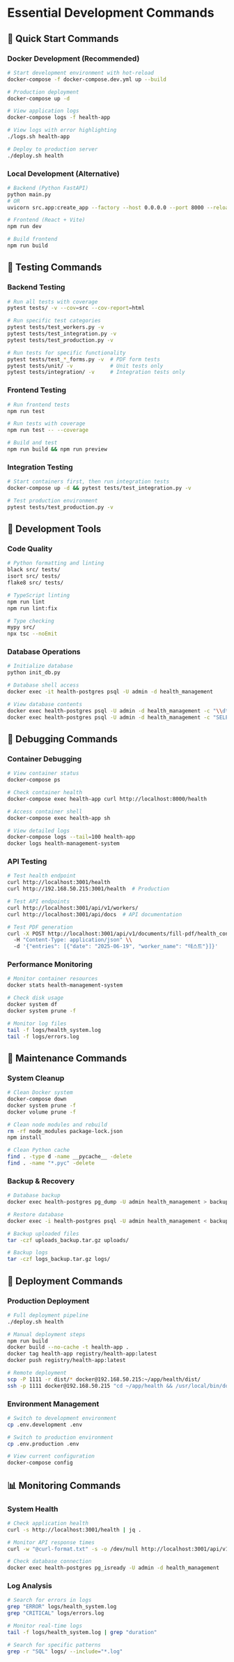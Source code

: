 # Essential Development Commands

## 🚀 Quick Start Commands

### **Docker Development (Recommended)**
```bash
# Start development environment with hot-reload
docker-compose -f docker-compose.dev.yml up --build

# Production deployment
docker-compose up -d

# View application logs
docker-compose logs -f health-app

# View logs with error highlighting  
./logs.sh health-app

# Deploy to production server
./deploy.sh health
```

### **Local Development (Alternative)**
```bash
# Backend (Python FastAPI)
python main.py
# OR
uvicorn src.app:create_app --factory --host 0.0.0.0 --port 8000 --reload

# Frontend (React + Vite)
npm run dev

# Build frontend
npm run build
```

## 🧪 Testing Commands

### **Backend Testing**
```bash
# Run all tests with coverage
pytest tests/ -v --cov=src --cov-report=html

# Run specific test categories
pytest tests/test_workers.py -v
pytest tests/test_integration.py -v  
pytest tests/test_production.py -v

# Run tests for specific functionality
pytest tests/test_*_forms.py -v  # PDF form tests
pytest tests/unit/ -v            # Unit tests only
pytest tests/integration/ -v     # Integration tests only
```

### **Frontend Testing**
```bash
# Run frontend tests
npm run test

# Run tests with coverage
npm run test -- --coverage

# Build and test
npm run build && npm run preview
```

### **Integration Testing**
```bash
# Start containers first, then run integration tests
docker-compose up -d && pytest tests/test_integration.py -v

# Test production environment
pytest tests/test_production.py -v
```

## 🔧 Development Tools

### **Code Quality**
```bash
# Python formatting and linting
black src/ tests/
isort src/ tests/
flake8 src/ tests/

# TypeScript linting  
npm run lint
npm run lint:fix

# Type checking
mypy src/
npx tsc --noEmit
```

### **Database Operations**
```bash
# Initialize database
python init_db.py

# Database shell access
docker exec -it health-postgres psql -U admin -d health_management

# View database contents
docker exec health-postgres psql -U admin -d health_management -c "\\dt"
docker exec health-postgres psql -U admin -d health_management -c "SELECT COUNT(*) FROM workers;"
```

## 🐛 Debugging Commands

### **Container Debugging**
```bash
# View container status
docker-compose ps

# Check container health
docker-compose exec health-app curl http://localhost:8000/health

# Access container shell
docker-compose exec health-app sh

# View detailed logs
docker-compose logs --tail=100 health-app
docker logs health-management-system
```

### **API Testing**
```bash
# Test health endpoint
curl http://localhost:3001/health
curl http://192.168.50.215:3001/health  # Production

# Test API endpoints
curl http://localhost:3001/api/v1/workers/
curl http://localhost:3001/api/docs  # API documentation

# Test PDF generation
curl -X POST http://localhost:3001/api/v1/documents/fill-pdf/health_consultation_log \\
  -H "Content-Type: application/json" \\
  -d '{"entries": [{"date": "2025-06-19", "worker_name": "테스트"}]}'
```

### **Performance Monitoring**
```bash
# Monitor container resources
docker stats health-management-system

# Check disk usage
docker system df
docker system prune -f

# Monitor log files
tail -f logs/health_system.log
tail -f logs/errors.log
```

## 🔄 Maintenance Commands

### **System Cleanup**
```bash
# Clean Docker system
docker-compose down
docker system prune -f
docker volume prune -f

# Clean node modules and rebuild
rm -rf node_modules package-lock.json
npm install

# Clean Python cache
find . -type d -name __pycache__ -delete
find . -name "*.pyc" -delete
```

### **Backup & Recovery**
```bash
# Database backup
docker exec health-postgres pg_dump -U admin health_management > backup.sql

# Restore database
docker exec -i health-postgres psql -U admin health_management < backup.sql

# Backup uploaded files
tar -czf uploads_backup.tar.gz uploads/

# Backup logs
tar -czf logs_backup.tar.gz logs/
```

## 🚀 Deployment Commands

### **Production Deployment**
```bash
# Full deployment pipeline
./deploy.sh health

# Manual deployment steps
npm run build
docker build --no-cache -t health-app .
docker tag health-app registry/health-app:latest
docker push registry/health-app:latest

# Remote deployment
scp -P 1111 -r dist/* docker@192.168.50.215:~/app/health/dist/
ssh -p 1111 docker@192.168.50.215 "cd ~/app/health && /usr/local/bin/docker-compose restart health-app"
```

### **Environment Management**
```bash
# Switch to development environment
cp .env.development .env

# Switch to production environment  
cp .env.production .env

# View current configuration
docker-compose config
```

## 📊 Monitoring Commands

### **System Health**
```bash
# Check application health
curl -s http://localhost:3001/health | jq .

# Monitor API response times
curl -w "@curl-format.txt" -s -o /dev/null http://localhost:3001/api/v1/workers/

# Check database connection
docker exec health-postgres pg_isready -U admin -d health_management
```

### **Log Analysis**
```bash
# Search for errors in logs
grep "ERROR" logs/health_system.log
grep "CRITICAL" logs/errors.log

# Monitor real-time logs
tail -f logs/health_system.log | grep "duration"

# Search for specific patterns
grep -r "SQL" logs/ --include="*.log"
```